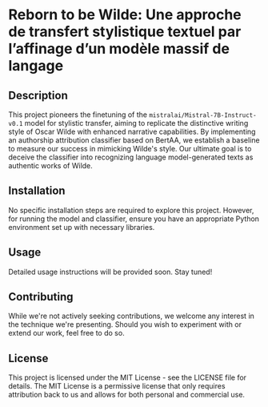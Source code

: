 # Reborn to be Wilde: Une approche de transfert stylistique textuel par l’affinage d’un modèle massif de langage

## Description

This project pioneers the finetuning of the `mistralai/Mistral-7B-Instruct-v0.1` model for stylistic transfer, aiming to replicate the distinctive writing style of Oscar Wilde with enhanced narrative capabilities. By implementing an authorship attribution classifier based on BertAA, we establish a baseline to measure our success in mimicking Wilde's style. Our ultimate goal is to deceive the classifier into recognizing language model-generated texts as authentic works of Wilde.

## Installation

No specific installation steps are required to explore this project. However, for running the model and classifier, ensure you have an appropriate Python environment set up with necessary libraries.

## Usage

Detailed usage instructions will be provided soon. Stay tuned!

## Contributing

While we're not actively seeking contributions, we welcome any interest in the technique we're presenting. Should you wish to experiment with or extend our work, feel free to do so.

## License

This project is licensed under the MIT License - see the LICENSE file for details. The MIT License is a permissive license that only requires attribution back to us and allows for both personal and commercial use.
